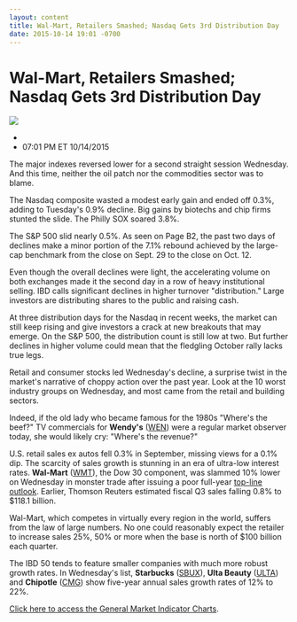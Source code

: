```yaml
---
layout: content
title: Wal-Mart, Retailers Smashed; Nasdaq Gets 3rd Distribution Day
date: 2015-10-14 19:01 -0700
---
```



Wal-Mart, Retailers Smashed; Nasdaq Gets 3rd Distribution Day
==============================================================


![](https://www.investors.com/wp-content/uploads/ibd-migrated-images/MPv_151015_635804340352261621.png)

* 
* 07:01 PM ET 10/14/2015




  

The major indexes reversed lower for a second straight session Wednesday. And this time, neither the oil patch nor the commodities sector was to blame.

  

The Nasdaq composite wasted a modest early gain and ended off 0.3%, adding to Tuesday's 0.9% decline. Big gains by biotechs and chip firms stunted the slide. The Philly SOX soared 3.8%.

  

The S&P 500 slid nearly 0.5%. As seen on Page B2, the past two days of declines make a minor portion of the 7.1% rebound achieved by the large-cap benchmark from the close on Sept. 29 to the close on Oct. 12.

  

Even though the overall declines were light, the accelerating volume on both exchanges made it the second day in a row of heavy institutional selling. IBD calls significant declines in higher turnover "distribution." Large investors are distributing shares to the public and raising cash.

  

At three distribution days for the Nasdaq in recent weeks, the market can still keep rising and give investors a crack at new breakouts that may emerge. On the S&P 500, the distribution count is still low at two. But further declines in higher volume could mean that the fledgling October rally lacks true legs.

  

Retail and consumer stocks led Wednesday's decline, a surprise twist in the market's narrative of choppy action over the past year. Look at the 10 worst industry groups on Wednesday, and most came from the retail and building sectors.

  

Indeed, if the old lady who became famous for the 1980s "Where's the beef?" TV commercials for **Wendy's** ([WEN](https://research.investors.com/quote.aspx?symbol=WEN)) were a regular market observer today, she would likely cry: "Where's the revenue?"

  

U.S. retail sales ex autos fell 0.3% in September, missing views for a 0.1% dip. The scarcity of sales growth is stunning in an era of ultra-low interest rates. **Wal-Mart** ([WMT](https://research.investors.com/quote.aspx?symbol=WMT)), the Dow 30 component, was slammed 10% lower on Wednesday in monster trade after issuing a poor full-year [top-line outlook](http://news.investors.com/business/101415-775583-walmart-cuts-sales-earnings-guidance-stock-dives.htm). Earlier, Thomson Reuters estimated fiscal Q3 sales falling 0.8% to $118.1 billion.

  

Wal-Mart, which competes in virtually every region in the world, suffers from the law of large numbers. No one could reasonably expect the retailer to increase sales 25%, 50% or more when the base is north of $100 billion each quarter.

  

The IBD 50 tends to feature smaller companies with much more robust growth rates. In Wednesday's list, **Starbucks** ([SBUX](https://research.investors.com/quote.aspx?symbol=SBUX)), **Ulta Beauty** ([ULTA](https://research.investors.com/quote.aspx?symbol=ULTA)) and **Chipotle** ([CMG](https://research.investors.com/quote.aspx?symbol=CMG)) show five-year annual sales growth rates of 12% to 22%.

  

[Click here to access the General Market Indicator Charts](https://www.investors.com/pdf/GMI_101515.pdf).




